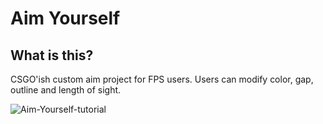 # Aim Yourself

## What is this?
CSGO'ish custom aim project for FPS users. Users can modify color, gap, outline and length of sight.

![Aim-Yourself-tutorial](https://user-images.githubusercontent.com/37135287/148631746-b002f64c-43d0-405e-a02c-4f7eaacb6633.PNG)
